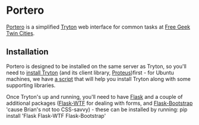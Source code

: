 Portero
=======
[Portero](http://github.com/freegeektwincities/portero) is a simplified [Tryton](http://tryton.org) web interface for common tasks at [Free Geek Twin Cities](http://freegeektwincities.org).


Installation
------------
Portero is designed to be installed on the same server as Tryton, so you'll need to [install Tryton](http://doc.tryton.org/2.6/trytond/doc/topics/install.html) (and its client library, [Proteus](http://pypi.python.org/pypi/proteus))first - for Ubuntu machines, we have [a script](https://raw.github.com/FreeGeekTwinCities/fgtc-erp-scripts/master/tryton-2.6-installer.sh) that will help you install Tryton along with some supporting libraries.

Once Tryton's up and running, you'll need to have [Flask](http://flask.pocoo.org/) and a couple of additional packages ([Flask-WTF](http://pypi.python.org/pypi/Flask-WTF) for dealing with forms, and [Flask-Bootstrap](http://pypi.python.org/pypi/Flask-Bootstrap) 'cause Brian's not too CSS-savvy) - these can be installed by running:
	pip install 'Flask Flask-WTF Flask-Bootstrap'
